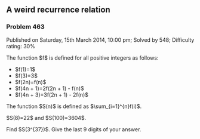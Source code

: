 A weird recurrence relation
---------------------------

### Problem 463

Published on Saturday, 15th March 2014, 10:00 pm; Solved by 548;
Difficulty rating: 30%

The function \$f\$ is defined for all positive integers as follows:

-   \$f(1)=1\$
-   \$f(3)=3\$
-   \$f(2n)=f(n)\$
-   \$f(4n + 1)=2f(2n + 1) - f(n)\$
-   \$f(4n + 3)=3f(2n + 1) - 2f(n)\$

The function \$S(n)\$ is defined as \$\\sum\_{i=1}\^{n}f(i)\$.

\$S(8)=22\$ and \$S(100)=3604\$.

Find \$S(3\^{37})\$. Give the last 9 digits of your answer.
